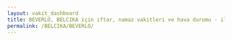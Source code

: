 ```yaml
---
layout: vakit_dashboard
title: BEVERLO, BELCIKA için iftar, namaz vakitleri ve hava durumu - ilçe/eyalet seç
permalink: /BELCIKA/BEVERLO/
---
```


<script type="text/javascript">
  var GLOBAL_COUNTRY = 'BELCIKA';
  var GLOBAL_CITY = 'BEVERLO';
  var GLOBAL_STATE = '';
  var lat = 72;
  var lon = 21;
</script>

